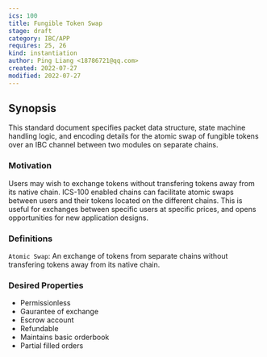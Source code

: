 ```yaml
---
ics: 100
title: Fungible Token Swap
stage: draft
category: IBC/APP
requires: 25, 26
kind: instantiation
author: Ping Liang <18786721@qq.com>
created: 2022-07-27
modified: 2022-07-27
---
```


## Synopsis

This standard document specifies packet data structure, state machine handling logic, and encoding details for the atomic swap of fungible tokens over an IBC channel between two modules on separate chains.

### Motivation

Users may wish to exchange tokens without transfering tokens away from its native chain. ICS-100 enabled chains can facilitate atomic swaps between users and their tokens located on the different chains. This is useful for exchanges between specific users at specific prices, and opens opportunities for new application designs.

### Definitions

`Atomic Swap`: An exchange of tokens from separate chains without transfering tokens away from its native chain.

### Desired Properties

- Permissionless
- Gaurantee of exchange
- Escrow account
- Refundable
- Maintains basic orderbook
- Partial filled orders
